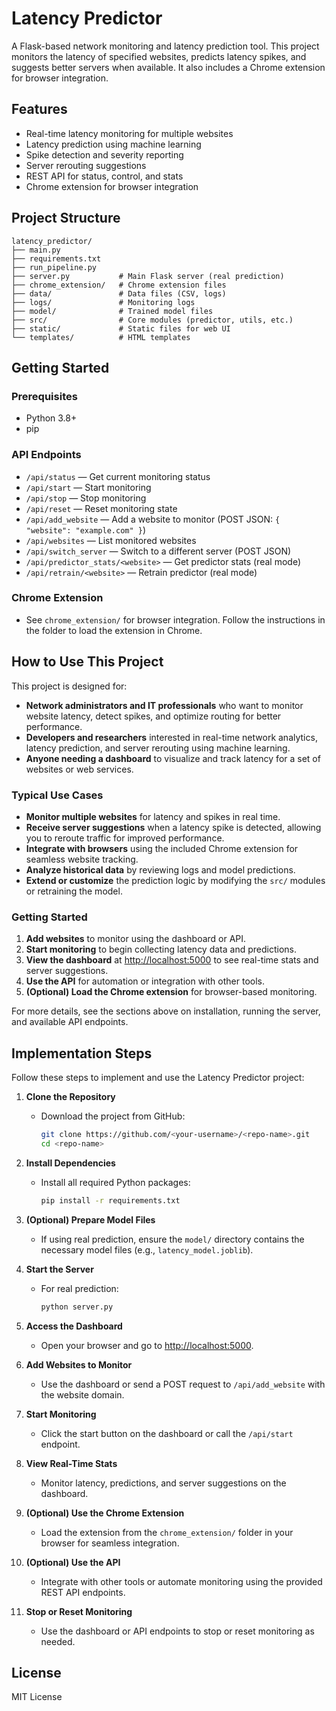 # Latency Predictor

A Flask-based network monitoring and latency prediction tool. This project monitors the latency of specified websites, predicts latency spikes, and suggests better servers when available. It also includes a Chrome extension for browser integration.

## Features
- Real-time latency monitoring for multiple websites
- Latency prediction using machine learning
- Spike detection and severity reporting
- Server rerouting suggestions
- REST API for status, control, and stats
- Chrome extension for browser integration

## Project Structure
```
latency_predictor/
├── main.py
├── requirements.txt
├── run_pipeline.py
├── server.py           # Main Flask server (real prediction)
├── chrome_extension/   # Chrome extension files
├── data/               # Data files (CSV, logs)
├── logs/               # Monitoring logs
├── model/              # Trained model files
├── src/                # Core modules (predictor, utils, etc.)
├── static/             # Static files for web UI
└── templates/          # HTML templates
```

## Getting Started

### Prerequisites
- Python 3.8+
- pip


### API Endpoints
- `/api/status` — Get current monitoring status
- `/api/start` — Start monitoring
- `/api/stop` — Stop monitoring
- `/api/reset` — Reset monitoring state
- `/api/add_website` — Add a website to monitor (POST JSON: `{ "website": "example.com" }`)
- `/api/websites` — List monitored websites
- `/api/switch_server` — Switch to a different server (POST JSON)
- `/api/predictor_stats/<website>` — Get predictor stats (real mode)
- `/api/retrain/<website>` — Retrain predictor (real mode)

### Chrome Extension
- See `chrome_extension/` for browser integration. Follow the instructions in the folder to load the extension in Chrome.

## How to Use This Project

This project is designed for:

- **Network administrators and IT professionals** who want to monitor website latency, detect spikes, and optimize routing for better performance.
- **Developers and researchers** interested in real-time network analytics, latency prediction, and server rerouting using machine learning.
- **Anyone needing a dashboard** to visualize and track latency for a set of websites or web services.

### Typical Use Cases
- **Monitor multiple websites** for latency and spikes in real time.
- **Receive server suggestions** when a latency spike is detected, allowing you to reroute traffic for improved performance.
- **Integrate with browsers** using the included Chrome extension for seamless website tracking.
- **Analyze historical data** by reviewing logs and model predictions.
- **Extend or customize** the prediction logic by modifying the `src/` modules or retraining the model.

### Getting Started
1. **Add websites** to monitor using the dashboard or API.
2. **Start monitoring** to begin collecting latency data and predictions.
3. **View the dashboard** at [http://localhost:5000](http://localhost:5000) to see real-time stats and server suggestions.
4. **Use the API** for automation or integration with other tools.
5. **(Optional) Load the Chrome extension** for browser-based monitoring.

For more details, see the sections above on installation, running the server, and available API endpoints.

## Implementation Steps

Follow these steps to implement and use the Latency Predictor project:

1. **Clone the Repository**
   - Download the project from GitHub:
     ```sh
     git clone https://github.com/<your-username>/<repo-name>.git
     cd <repo-name>
     ```

2. **Install Dependencies**
   - Install all required Python packages:
     ```sh
     pip install -r requirements.txt
     ```

3. **(Optional) Prepare Model Files**
   - If using real prediction, ensure the `model/` directory contains the necessary model files (e.g., `latency_model.joblib`).

4. **Start the Server**
   - For real prediction:
     ```sh
     python server.py
     ```

5. **Access the Dashboard**
   - Open your browser and go to [http://localhost:5000](http://localhost:5000).

6. **Add Websites to Monitor**
   - Use the dashboard or send a POST request to `/api/add_website` with the website domain.

7. **Start Monitoring**
   - Click the start button on the dashboard or call the `/api/start` endpoint.

8. **View Real-Time Stats**
   - Monitor latency, predictions, and server suggestions on the dashboard.

9. **(Optional) Use the Chrome Extension**
   - Load the extension from the `chrome_extension/` folder in your browser for seamless integration.

10. **(Optional) Use the API**
    - Integrate with other tools or automate monitoring using the provided REST API endpoints.

11. **Stop or Reset Monitoring**
    - Use the dashboard or API endpoints to stop or reset monitoring as needed.

## License
MIT License
